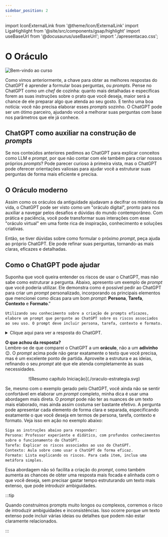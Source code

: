 ```yaml
---
sidebar_position: 2
---
```

import IconExternalLink from '@theme/Icon/ExternalLink'
import LigaHighlight from '@site/src/components/gsap/highlight'
import useBaseUrl from '@docusaurus/useBaseUrl';
import './apresentacao.css';

# O Oráculo
<LigaHighlight />
<img src={useBaseUrl("/img/docs/curso/cheff.png")} alt="Bem-vindo ao curso" title="Imagem de exemplo" class="float-right" />
 
Como vimos anteriormente, a chave para obter as melhores respostas do ChatGPT é aprender a formular boas perguntas, ou *prompts*. Pense no ChatGPT como um *chef* de cozinha: quanto mais detalhadas e específicas forem as suas instruções sobre o prato que você deseja, maior será a chance de ele preparar algo que atenda ao seu gosto. <span class="text-highlight">E tenho uma boa notícia:</span> você não precisa elaborar esses *prompts* sozinho. O ChatGPT pode ser um ótimo parceiro, ajudando você a melhorar suas perguntas com base nos parâmetros que ele já conhece.

## ChatGPT como auxiliar na construção de *prompts*
Se nos conteúdos anteriores pedimos ao ChatGPT para explicar conceitos como LLM e *prompt*, por que não contar com ele também para criar nossos próprios *prompts*? Pode parecer curioso à primeira vista, mas o ChatGPT pode oferecer orientações valiosas para ajudar você a estruturar suas perguntas de forma mais eficiente e precisa.

## O Oráculo moderno
Assim como os oráculos da antiguidade ajudavam a decifrar os mistérios da vida, o ChatGPT pode ser visto como um "oráculo digital", pronto para nos auxiliar a navegar pelos desafios e dúvidas do mundo contemporâneo. Com prática e paciência, você pode transformar suas interações com esse "oráculo virtual" em uma fonte rica de inspiração, conhecimento e soluções criativas.

Então, se tiver dúvidas sobre como formular o próximo *prompt*, peça ajuda ao próprio ChatGPT. Ele pode refinar suas perguntas, tornando-as mais claras, eficazes e detalhadas.

## Como o ChatGPT pode ajudar
Suponha que você queira entender os riscos de usar o ChatGPT, mas não sabe como estruturar a pergunta. Abaixo, apresento um exemplo de *prompt* que você poderia utilizar. Ele demonstra como é possível pedir ao ChatGPT para criar um *prompt* personalizado, incorporando os principais elementos que mencionei como dicas para um bom *prompt*: **Persona**, **Tarefa**, **Contexto** e **Formato**."

```url wordWrap link='https://chatgpt.com/share/c59614b7-ac88-4fb0-82c6-5fd386a2f8c4'
Utilizando seu conhecimento sobre a criação de prompts eficazes, elabore um prompt que pergunte ao ChatGPT sobre os riscos associados ao seu uso. O prompt deve incluir persona, tarefa, contexto e formato.
```
<details>
  <summary>Clique aqui para ver a resposta do ChatGPT.</summary>

**Persona**: Você é um especialista em ética de inteligência artificial que está avaliando o uso do ChatGPT em ambientes corporativos.

**Tarefa**: Você precisa entender os riscos associados ao uso do ChatGPT, incluindo aspectos éticos, de privacidade, e possíveis impactos negativos na produtividade e na qualidade das decisões empresariais.

**Contexto**: Sua empresa está considerando implementar o ChatGPT como uma ferramenta de apoio para comunicação interna, atendimento ao cliente, e suporte na tomada de decisões. Antes de seguir adiante, é essencial compreender os potenciais riscos e desafios que essa tecnologia pode apresentar.

**Formato**: Resposta detalhada, estruturada em seções que abordem os diferentes tipos de riscos (éticos, de privacidade, de viés, etc.), incluindo exemplos concretos e sugestões de mitigação.

---

**Prompt Final:**

"Sou um especialista em ética de inteligência artificial avaliando o uso do ChatGPT em ambientes corporativos. Minha empresa está considerando implementar essa tecnologia para comunicação interna, atendimento ao cliente, e suporte na tomada de decisões. Quais são os riscos associados ao uso do ChatGPT, incluindo aspectos éticos, de privacidade, viés e possíveis impactos na produtividade e qualidade das decisões empresariais? Por favor, forneça uma resposta detalhada, estruturada em seções que abordem cada tipo de risco, com exemplos concretos e sugestões de mitigação."
</details>

**O que achou da resposta?**  
Lembre-se de que comparei o ChatGPT a um **oráculo**, não a um **adivinho** 😉. O *prompt* acima pode não gerar exatamente o texto que você precisa, mas é um excelente ponto de partida. Aproveite a estrutura e as ideias, refinando o seu *prompt* até que ele atenda completamente às suas necessidades.

<center>
![Resumo capítulo Iniciação](./oraculo-estrategia.svg)
</center>

Se, mesmo com o exemplo gerado pelo ChatGPT, você ainda não se sentir confortável em elaborar um *prompt* completo, minha dica é usar uma abordagem mais direta. O *prompt* pode não ter as nuances de um texto mais elaborado, mas ainda assim costuma ser bastante efetivo. A pergunta pode apresentar cada elemento de forma clara e separada, especificando exatamente o que você deseja em termos de persona, tarefa, contexto e formato. Veja isso em ação no exemplo abaixo:

```url wordWrap link='https://chatgpt.com/share/c01d6e87-b6cc-4d4f-9399-8299e130975d'
Siga as instruções abaixo para responder:
Persona: Professor experiente e didático, com profundos conhecimentos sobre o funcionamento do ChatGPT.
Tarefa: Explicar os riscos associados ao uso do ChatGPT.
Contexto: Aula sobre como usar o ChatGPT de forma eficaz.
Formato: Lista explicando os riscos. Para cada item, inclua uma metáfora simples.
```

Essa abordagem não só facilita a criação do *prompt*, como também aumenta as chances de obter uma resposta mais focada e alinhada com o que você deseja, sem precisar gastar tempo estruturando um texto mais extenso, que pode introduzir ambiguidades.

:::tip

Quando construímos prompts muito longos ou complexos, corremos o risco de introduzir ambiguidades e inconsistências. Isso ocorre porque um texto extenso pode incluir várias ideias ou detalhes que podem não estar claramente relacionados.

:::
